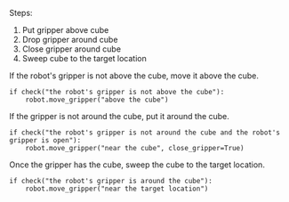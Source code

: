 

Steps:
1. Put gripper above cube
2. Drop gripper around cube
3. Close gripper around cube
4. Sweep cube to the target location

If the robot's gripper is not above the cube, move it above the cube.
```
if check("the robot's gripper is not above the cube"):
    robot.move_gripper("above the cube")
```

If the gripper is not around the cube, put it around the cube.
```
if check("the robot's gripper is not around the cube and the robot's gripper is open"):
    robot.move_gripper("near the cube", close_gripper=True)
```

Once the gripper has the cube, sweep the cube to the target location.
```
if check("the robot's gripper is around the cube"):
    robot.move_gripper("near the target location")
```